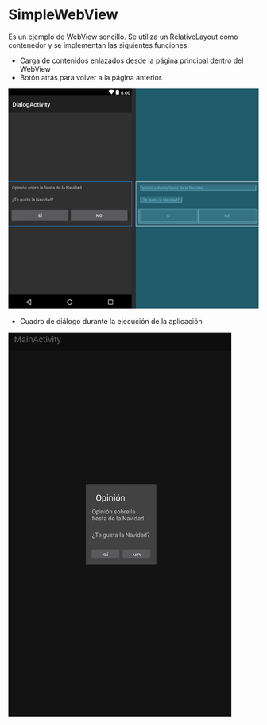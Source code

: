# SimpleWebView

Es un ejemplo de WebView sencillo. Se utiliza un RelativeLayout como contenedor y se implementan las siguientes funciones:

- Carga de contenidos enlazados desde la página principal dentro del WebView
- Botón atrás para volver a la página anterior.

![Captura del diseño de la interfaz](https://raw.githubusercontent.com/pmdmdam2/DialogActivity/master/app/src/main/assets/dialog121.png)

- Cuadro de diálogo durante la ejecución de la aplicación

![Captura del diseño de la interfaz](https://raw.githubusercontent.com/pmdmdam2/DialogActivity/master/app/src/main/assets/dialog122.png)
